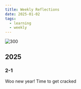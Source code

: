 ```yaml
---
title: Weekly Reflections
date: 2025-01-02
tags:
  - learning
  - weekly
---
```

![300](../../assets/Pasted%20image%2020250103161639.png)
## 2025
### 2-1
Woo new year! Time to get cracked